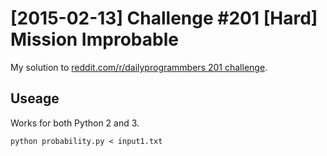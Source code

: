 # [2015-02-13] Challenge #201 [Hard] Mission Improbable

My solution to [reddit.com/r/dailyprogrammbers 201
challenge](https://www.reddit.com/r/dailyprogrammer/comments/2vs1c6/20150213_challenge_201_hard_mission_improbable/?).

## Useage

Works for both Python 2 and 3. 

```
python probability.py < input1.txt
```
